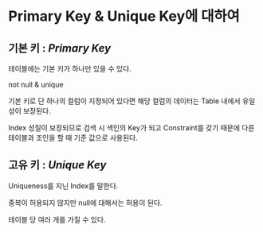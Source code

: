 # Primary Key & Unique Key에 대하여

## 기본 키 : *Primary Key*

테이블에는 기본 키가 하나만 있을 수 있다.

not null & unique

기본 키로 단 하나의 컬럼이 지정되어 있다면 해당 컬럼의 데이터는 Table 내에서 유일성이 보장된다.

Index 성질이 보장되므로 검색 시 색인의 Key가 되고 Constraint를 갖기 때문에 다른 테이블과 조인을 할 때 기준 값으로 사용된다.



## 고유 키 : *Unique Key*

Uniqueness를 지닌 Index를 말한다.

중복이 허용되지 않지만 null에 대해서는 허용이 된다.

테이블 당 여러 개를 가질 수 있다.